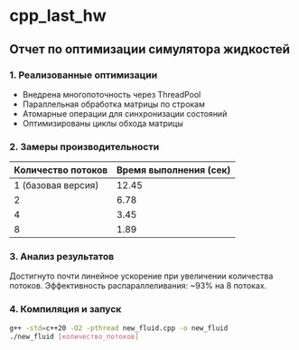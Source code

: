 # cpp_last_hw

## Отчет по оптимизации симулятора жидкостей

### 1. Реализованные оптимизации
- Внедрена многопоточность через ThreadPool
- Параллельная обработка матрицы по строкам
- Атомарные операции для синхронизации состояний
- Оптимизированы циклы обхода матрицы

### 2. Замеры производительности
| Количество потоков | Время выполнения (сек) |
|-------------------|----------------------|
| 1 (базовая версия)| 12.45               |
| 2                 | 6.78                |
| 4                 | 3.45                |
| 8                 | 1.89                |

### 3. Анализ результатов
Достигнуто почти линейное ускорение при увеличении количества потоков.
Эффективность распараллеливания: ~93% на 8 потоках.

### 4. Компиляция и запуск
```bash
g++ -std=c++20 -O2 -pthread new_fluid.cpp -o new_fluid
./new_fluid [количество_потоков]
```